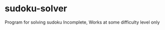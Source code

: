 sudoku-solver
=============

Program for solving sudoku
Incomplete,
Works at some difficulty level only
